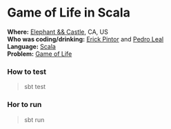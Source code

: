 # Game of Life in Scala #

**Where:** [Elephant && Castle](http://www.elephantcastle.com/), CA, US  
**Who was coding/drinking:** [Erick Pintor](https://github.com/erickpintor) and [Pedro Leal](https://github.com/pedrombl)  
**Language:** [Scala](http://www.scala-lang.org/)  
**Problem:** [Game of Life](http://en.wikipedia.org/wiki/Conway's_Game_of_Life)

### How to test ###
> sbt test

### Hor to run ###
> sbt run
